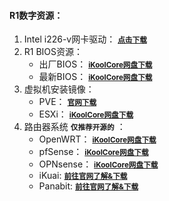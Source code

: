#### R1数字资源：

1. Intel i226-v网卡驱动： **<small>[点击下载](https://github.com/KoolCore/ikoolcore/blob/main/docs/files/Intel%20i226-v%20Driver%20Wired_driver_27.6_x64.zip)</small>**
2. R1 BIOS资源：
   - 出厂BIOS： **<small>[iKoolCore网盘下载](http://t.iswott.com:5244/)</small>** 
   - 最新BIOS： **<small>[iKoolCore网盘下载](http://t.iswott.com:5244/)</small>** 
3. 虚拟机安装镜像：
   - PVE： **<small>[官网下载](https://www.proxmox.com/en/downloads)</small>** 
   - ESXi： **<small>[iKoolCore网盘下载](http://t.iswott.com:5244/)</small>** 
4. 路由器系统 **<small>仅推荐开源的</small>** ：
   - OpenWRT： **<small>[iKoolCore网盘下载](http://t.iswott.com:5244/)</small>** 
   - pfSense： **<small>[iKoolCore网盘下载](http://t.iswott.com:5244/)</small>** 
   - OPNsense： **<small>[iKoolCore网盘下载](http://t.iswott.com:5244/)</small>** 
   - iKuai: <small>**[前往官网了解&下载](https://www.ikuai8.com/)**</small>
   - Panabit:  <small>**[前往官网了解&下载](https://www.panabit.com/)**</small>

